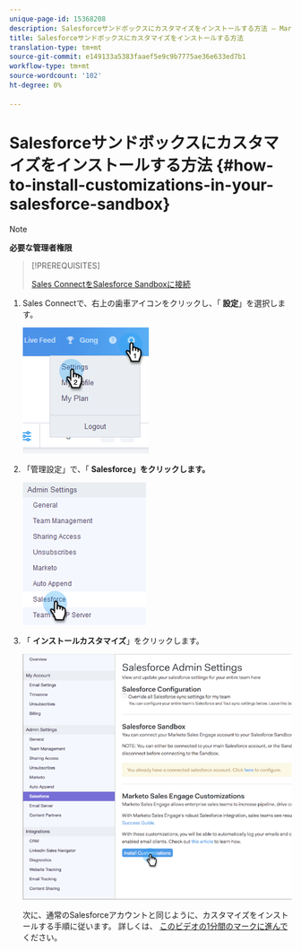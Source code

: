 ```yaml
---
unique-page-id: 15368208
description: Salesforceサンドボックスにカスタマイズをインストールする方法 — Marketto Docs — 製品ドキュメント
title: Salesforceサンドボックスにカスタマイズをインストールする方法
translation-type: tm+mt
source-git-commit: e149133a5383faaef5e9c9b7775ae36e633ed7b1
workflow-type: tm+mt
source-wordcount: '102'
ht-degree: 0%

---
```



# Salesforceサンドボックスにカスタマイズをインストールする方法 {#how-to-install-customizations-in-your-salesforce-sandbox}

>[!NOTE]
>
>**必要な管理者権限**

>[!PREREQUISITES]
>
>[Sales ConnectをSalesforce Sandboxに接続](http://docs.marketo.com/x/DYDq)

1. Sales Connectで、右上の歯車アイコンをクリックし、「 **設定**」を選択します。

   ![](assets/one-3.png)

1. 「管理設定」で、「 **Salesforce」をクリックします。**

   ![](assets/two-3.png)

1. 「 **インストールカスタマイズ**」をクリックします。

   ![](assets/three-3.png)

   次に、通常のSalesforceアカウントと同じように、カスタマイズをインストールする手順に従います。 詳しくは、 [このビデオの1分間のマークに進んで](http://docs.marketo.com/display/DOCS/Quick+Start+Videos+and+Tutorials#QuickStartVideosandTutorials-InstallingCustomizationsinSalesforce) ください。

